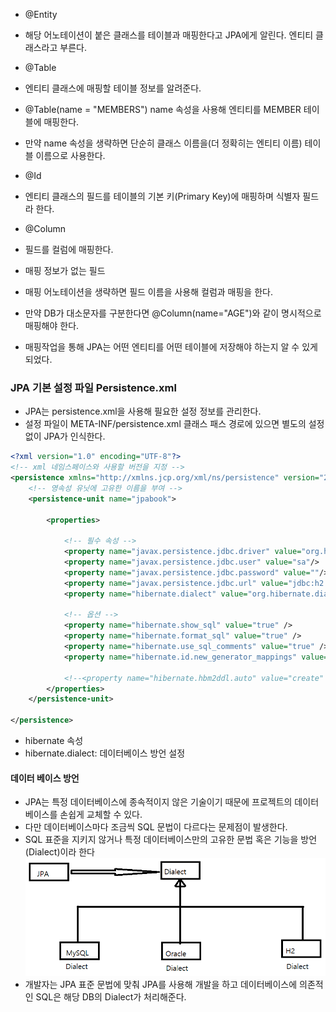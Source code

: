 - @Entity
- 해당 어노테이션이 붙은 클래스를 테이블과 매핑한다고 JPA에게 알린다. 엔티티 클래스라고 부른다.

- @Table
- 엔티티 클래스에 매핑할 테이블 정보를 알려준다.
- @Table(name = "MEMBERS") name 속성을 사용해 엔티티를 MEMBER 테이블에 매핑한다.
- 만약 name 속성을 생략하면 단순히 클래스 이름을(더 정확히는 엔티티 이름) 테이블 이름으로 사용한다.

- @Id
- 엔티티 클래스의 필드를 테이블의 기본 키(Primary Key)에 매핑하며 식별자 필드라 한다.

- @Column
- 필드를 컬럼에 매핑한다.

- 매핑 정보가 없는 필드
- 매핑 어노테이션을 생략하면 필드 이름을 사용해 컬럼과 매핑을 한다.
- 만약 DB가 대소문자를 구분한다면 @Column(name="AGE")와 같이 명시적으로 매핑해야 한다.

- 매핑작업을 통해 JPA는 어떤 엔티티를 어떤 테이블에 저장해야 하는지 알 수 있게 되었다.

### JPA 기본 설정 파일 Persistence.xml
- JPA는 persistence.xml을 사용해 필요한 설정 정보를 관리한다.
- 설정 파일이 META-INF/persistence.xml 클래스 패스 경로에 있으면 별도의 설정 없이 JPA가 인식한다.
```xml
<?xml version="1.0" encoding="UTF-8"?>
<!-- xml 네임스페이스와 사용할 버전을 지정 -->
<persistence xmlns="http://xmlns.jcp.org/xml/ns/persistence" version="2.1">
    <!-- 영속성 유닛에 고유한 이름을 부여 -->
    <persistence-unit name="jpabook">

        <properties>

            <!-- 필수 속성 -->
            <property name="javax.persistence.jdbc.driver" value="org.h2.Driver"/>
            <property name="javax.persistence.jdbc.user" value="sa"/>
            <property name="javax.persistence.jdbc.password" value=""/>
            <property name="javax.persistence.jdbc.url" value="jdbc:h2:tcp://localhost/~/test"/>
            <property name="hibernate.dialect" value="org.hibernate.dialect.H2Dialect" />

            <!-- 옵션 -->
            <property name="hibernate.show_sql" value="true" />
            <property name="hibernate.format_sql" value="true" />
            <property name="hibernate.use_sql_comments" value="true" />
            <property name="hibernate.id.new_generator_mappings" value="true" />

            <!--<property name="hibernate.hbm2ddl.auto" value="create" />-->
        </properties>
    </persistence-unit>

</persistence>
```

- hibernate 속성
- hibernate.dialect: 데이터베이스 방언 설정

#### 데이터 베이스 방언
- JPA는 특정 데이터베이스에 종속적이지 않은 기술이기 때문에 프로젝트의 데이터베이스를 손쉽게 교체할 수 있다.
- 다만 데이터베이스마다 조금씩 SQL 문법이 다르다는 문제점이 발생한다.
- SQL 표준을 지키지 않거나 특정 데이터베이스만의 고유한 문법 혹은 기능을 방언(Dialect)이라 한다
![2.11](image/2_11.PNG)
- 개발자는 JPA 표준 문법에 맞춰 JPA를 사용해 개발을 하고 데이터베이스에 의존적인 SQL은 해당 DB의 Dialect가 처리해준다.

